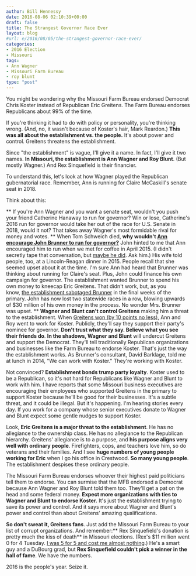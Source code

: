 ```yaml
---
author: Bill Hennessy
date: 2016-08-06 02:10:39+00:00
draft: false
title: The Strangest Governor Race Ever
layout: blog
#url: e/2016/08/05/the-strangest-governor-race-ever/
categories:
- 2016 Election
- Missouri
tags:
- Ann Wagner
- Missouri Farm Bureau
- roy blunt
type: "post"
---
```


You might be wondering why the Missouri Farm Bureau endorsed Democrat Chris Koster instead of Republican Eric Greitens. The Farm Bureau endorses Republicans about 99% of the time.

If you're thinking it had to do with policy or personality, you're thinking wrong. (And, no, it wasn't because of Koster's hair, Mark Reardon.) **This was all about the establishment vs. the people.** It's about power and control. Greitens threatens the establishment.

Since "the establishment" is vague, I'll give it a name. In fact, I'll give it two names. **In Missouri, the establishment is Ann Wagner and Roy Blunt**. (But mostly Wagner.) And Rex Sinquefield is their financier.

To understand this, let's look at how Wagner played the Republican gubernatorial race. Remember, Ann is running for Claire McCaskill's senate seat in 2018.

Think about this:




** If you're Ann Wagner and you want a senate seat, wouldn't you push your friend Catherine Hanaway to run for governor? Win or lose, Catherine's 2016 run for governor would take her out of the race for U.S. Senate in 2018, would it not? That takes away Wagner's most formidable rival for money and votes.
** When Tom Schweich died, **why wouldn't [Ann encourage John Brunner to run for governor?](https://hennessysview.com/2015/07/18/can-john-brunners-consultant-do-his-duty/)** John hinted to me that Ann encouraged him to run when we met for coffee in April 2015. (I didn't secretly tape that conversation, but [maybe he did](https://hennessysview.com/2015/11/24/john-the-weasel-brunner/). Ask him.) His wife told people, too, at a Lincoln-Reagan dinner in 2015. People recall that she seemed upset about it at the time. I'm sure Ann had heard that Brunner was thinking about running for Claire's seat. Plus, John could finance his own campaign for governor. The establishment wanted Brunner to spend his own money to kneecap Eric Greitens. That didn't work, but, as you know, [the establishment sabotaged Brunner](https://hennessysview.com/2016/07/29/why-did-paul-holzer-out-john-brunner-part-iii/) in the final weeks of the primary. John has now lost two statewide races in a row, blowing upwards of $30 million of his own money in the process. No wonder Mrs. Brunner was upset.
** **Wagner and Blunt can't control Greitens** making him a threat to the establishment. When [Greitens won (by 10 points no less)](https://hennessysview.com/2016/08/03/greitenss-win-was-just-a-moment-in-time-but-a-big-moment/), Ann and Roy went to work for Koster. Publicly, they'll say they support their party's nominee for governor. **Don't trust what they say. Believe what you see their friends do**. **In the shadows, Wagner and Blunt** will undercut Greitens and support the Democrat. They'll tell traditionally Republican organizations and businesses like the Farm Bureau to endorse Koster. That's just the way the establishment works. As Brunner's consultant, David Barklage, told me at lunch in 2014, "We can work with Koster." They're working with Koster.


Not convinced? **Establishment bonds trump party loyalty**. Koster used to be a Republican, so it's not hard for Republicans like Wagner and Blunt to work with him. I have reports that some Missouri business executives are encouraging their employees who supported Greitens in the primary to support Koster because he'll be good for their businesses. It's a subtle threat, and it could be illegal. But it's happening. I'm hearing stories every day. If you work for a company whose senior executives donate to Wagner and Blunt expect some gentle nudges to support Koster.

Look, **Eric Greitens is a major threat to the establishment**. He has no allegiance to the ownership class. He has no allegiance to the Republican hierarchy. Greitens' allegiance is to a purpose, and **his purpose aligns very well with ordinary people**. Firefighters, cops, and teachers love him, so do veterans and their families. And I see **huge numbers of young people working for Eric** when I go his office in Crestwood. **So many young people**. The establishment despises these ordinary people.

The Missouri Farm Bureau endorses whoever their highest paid politicians tell them to endorse. You can surmise that the MFB endorsed a Democrat because Ann Wagner and Roy Blunt told them too. They'll get a pat on the head and some federal money. **Expect more organizations with ties to Wagner and Blunt to endorse Koster.** It's just the establishment trying to save its power and control. And it says more about Wagner and Blunt's power and control than about Greitens' amazing qualifications.

**So don't sweat it, Greitens fans**. Just add the Missouri Farm Bureau to your list of corrupt organizations. And remember:** Rex Sinquefield's donation is pretty much the kiss of death** in Missouri elections. (Rex's $11 million went 0 for 4 Tuesday. [I was 5 for 5 and cost me almost nothing](https://hennessysview.com/2016/07/30/2016-republican-primary-key-races/).) He's a smart guy and a DuBourg grad, but **Rex Sinquefield couldn't pick a winner in the hall of fame**. We have the numbers.

2016 is the people's year. Seize it.


